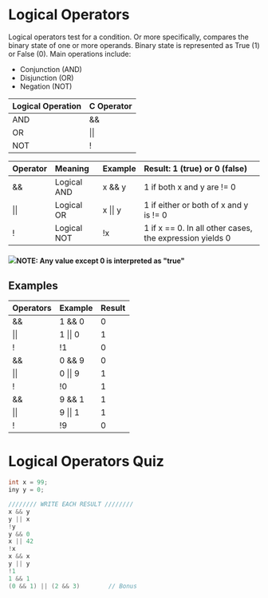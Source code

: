 # Logical Operators

Logical operators test for a condition. Or more specifically, compares the binary state of one or more operands. Binary state is represented as True \(1\) or False \(0\). Main operations include:

* Conjunction \(AND\)
* Disjunction \(OR\)
* Negation \(NOT\)

| **Logical Operation** | **C Operator** |
| :--- | :--- |
| AND | && |
| OR | \|\| |
| NOT | ! |

| **Operator** | **Meaning** | **Example** | **Result: 1 \(true\) or 0 \(false\)** |
| :--- | :--- | :--- | :--- |
| && | Logical AND | x && y | 1 if both x and y are != 0 |
| \|\| | Logical OR | x \|\| y | 1 if either or both of x and y is != 0 |
| ! | Logical NOT | !x | 1 if x == 0. In all other cases, the expression yields 0 |

#### ![](/assets/Capture.PNG)NOTE: Any value except 0 is interpreted as "true"

## Examples

| **Operators** | **Example** | **Result** |
| :--- | :--- | :--- |
| && | 1 && 0 | 0 |
| \|\| | 1 \|\| 0 | 1 |
| ! | !1 | 0 |
| && | 0 && 9 | 0 |
| \|\| | 0 \|\| 9 | 1 |
| ! | !0 | 1 |
| && | 9 && 1 | 1 |
| \|\| | 9 \|\| 1 | 1 |
| ! | !9 | 0 |

# Logical Operators Quiz

```c
int x = 99;
iny y = 0;

//////// WRITE EACH RESULT ////////
x && y
y || x
!y
y && 0
x || 42
!x
x && x
y || y
!1
1 && 1
(0 && 1) || (2 && 3)        // Bonus
```



